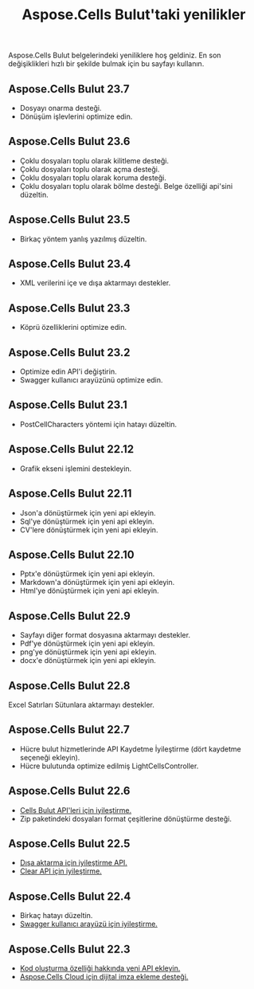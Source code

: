 ﻿---
title: Aspose.Cells Bulut'taki yenilikler
second_title: Aspose.Cells Cloud Documen
linktitle: ne var
type: docs
weight: 5
url: /tr/what-s-new-in-aspose-cells-cloud/
keywords: What's new in aspose cells cloud. Office Excel 2013,  Office Excel 2016,  Office Excel 2019，office Excel 365
description: Bu sayfada, son sürümlerde tanıtılan en ilginç yeni Aspose.Cells Bulut özellikleri açıklanmaktadır.
---
Aspose.Cells Bulut belgelerindeki yeniliklere hoş geldiniz. En son değişiklikleri hızlı bir şekilde bulmak için bu sayfayı kullanın.

## Aspose.Cells Bulut 23.7

 * Dosyayı onarma desteği.
* Dönüşüm işlevlerini optimize edin.


## Aspose.Cells Bulut 23.6

 * Çoklu dosyaları toplu olarak kilitleme desteği.
 * Çoklu dosyaları toplu olarak açma desteği.
 * Çoklu dosyaları toplu olarak koruma desteği.
 * Çoklu dosyaları toplu olarak bölme desteği.
 Belge özelliği api'sini düzeltin.


## Aspose.Cells Bulut 23.5

 * Birkaç yöntem yanlış yazılmış düzeltin.


## Aspose.Cells Bulut 23.4

 * XML verilerini içe ve dışa aktarmayı destekler.


## Aspose.Cells Bulut 23.3

 * Köprü özelliklerini optimize edin.


## Aspose.Cells Bulut 23.2

 * Optimize edin API'i değiştirin.
* Swagger kullanıcı arayüzünü optimize edin.




## Aspose.Cells Bulut 23.1

 * PostCellCharacters yöntemi için hatayı düzeltin.



## Aspose.Cells Bulut 22.12

 * Grafik ekseni işlemini destekleyin.


## Aspose.Cells Bulut 22.11

 * Json'a dönüştürmek için yeni api ekleyin.
 * Sql'ye dönüştürmek için yeni api ekleyin.
 * CV'lere dönüştürmek için yeni api ekleyin.


## Aspose.Cells Bulut 22.10

 * Pptx'e dönüştürmek için yeni api ekleyin.
 * Markdown'a dönüştürmek için yeni api ekleyin.
 * Html'ye dönüştürmek için yeni api ekleyin.

## Aspose.Cells Bulut 22.9

 * Sayfayı diğer format dosyasına aktarmayı destekler.
 * Pdf'ye dönüştürmek için yeni api ekleyin.
 * png'ye dönüştürmek için yeni api ekleyin.
 * docx'e dönüştürmek için yeni api ekleyin.

## Aspose.Cells Bulut 22.8

Excel Satırları Sütunlara aktarmayı destekler.

## Aspose.Cells Bulut 22.7

* Hücre bulut hizmetlerinde API Kaydetme İyileştirme (dört kaydetme seçeneği ekleyin).
* Hücre bulutunda optimize edilmiş LightCellsController.

## Aspose.Cells Bulut 22.6

* [Cells Bulut API'leri için iyileştirme.](/cells/aspose-cells-cloud-22-6-release-notes/)
* Zip paketindeki dosyaları format çeşitlerine dönüştürme desteği.

## Aspose.Cells Bulut 22.5

* [Dışa aktarma için iyileştirme API.](https://docs.aspose.cloud/cells/export/)
* [Clear API için iyileştirme.](https://docs.aspose.cloud/cells/clear/)

## Aspose.Cells Bulut 22.4

* Birkaç hatayı düzeltin.
* [Swagger kullanıcı arayüzü için iyileştirme.](https://apireference.aspose.cloud/cells/)

## Aspose.Cells Bulut 22.3

* [Kod oluşturma özelliği hakkında yeni API ekleyin.](https://api.aspose.cloud/v3.0/cells/codegen/spec)
* [Aspose.Cells Cloud için dijital imza ekleme desteği.](/cells/workbook/digital-signature/)

